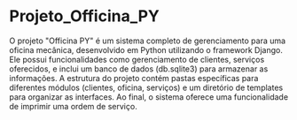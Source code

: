 ﻿# Projeto_Officina_PY

O projeto "Officina PY" é um sistema completo de gerenciamento para uma oficina mecânica, desenvolvido em Python utilizando o framework Django. Ele possui funcionalidades como gerenciamento de clientes, serviços oferecidos, e inclui um banco de dados (db.sqlite3) para armazenar as informações. A estrutura do projeto contém pastas específicas para diferentes módulos (clientes, oficina, serviços) e um diretório de templates para organizar as interfaces. Ao final, o sistema oferece uma funcionalidade de imprimir uma ordem de serviço.
